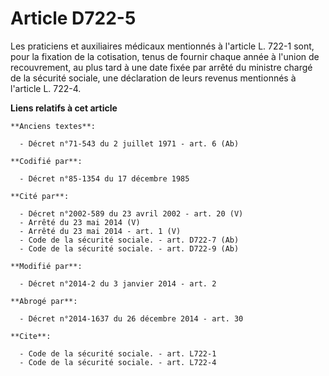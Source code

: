 # Article D722-5

Les praticiens et auxiliaires médicaux mentionnés à l'article L. 722-1 sont, pour la fixation de la cotisation, tenus de
fournir chaque année à l'union de recouvrement, au plus tard à une date fixée par arrêté du ministre chargé de la sécurité
sociale, une déclaration de leurs revenus mentionnés à l'article L. 722-4.

**Liens relatifs à cet article**

	**Anciens textes**:

	  - Décret n°71-543 du 2 juillet 1971 - art. 6 (Ab)

	**Codifié par**:

	  - Décret n°85-1354 du 17 décembre 1985

	**Cité par**:

	  - Décret n°2002-589 du 23 avril 2002 - art. 20 (V)
	  - Arrêté du 23 mai 2014 (V)
	  - Arrêté du 23 mai 2014 - art. 1 (V)
	  - Code de la sécurité sociale. - art. D722-7 (Ab)
	  - Code de la sécurité sociale. - art. D722-9 (Ab)

	**Modifié par**:

	  - Décret n°2014-2 du 3 janvier 2014 - art. 2

	**Abrogé par**:

	  - Décret n°2014-1637 du 26 décembre 2014 - art. 30

	**Cite**:

	  - Code de la sécurité sociale. - art. L722-1
	  - Code de la sécurité sociale. - art. L722-4
